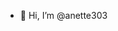 - 👋 Hi, I’m @anette303


<!---
anette303/anette303 is a ✨ special ✨ repository because its `README.md` (this file) appears on your GitHub profile.
You can click the Preview link to take a look at your changes.
--->
